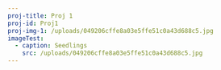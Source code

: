 ```yaml
---
proj-title: Proj 1
proj-id: Proj1
proj-img-1: /uploads/049206cffe8a03e5ffe51c0a43d688c5.jpg
imageTest:
  - caption: Seedlings
    src: /uploads/049206cffe8a03e5ffe51c0a43d688c5.jpg
---
```


